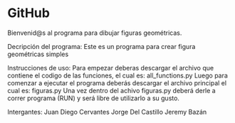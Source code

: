 # GitHub

Bienvenid@s al programa para dibujar figuras geométricas.

Decripción del programa:
Este es un programa para crear figura geométricas simples

Instrucciones de uso:
Para empezar deberas descargar el archivo que contiene el codigo de las funciones, el cual es:
all_functions.py
Luego para comenzar a ejecutar el programa deberás descargar el archivo principal el cual es:
figuras.py
Una vez dentro del achivo figuras.py deberá derle a correr programa (RUN) y  será libre de utilizarlo a su gusto.

Intergantes:
Juan Diego Cervantes
Jorge Del Castillo
Jeremy Bazán
